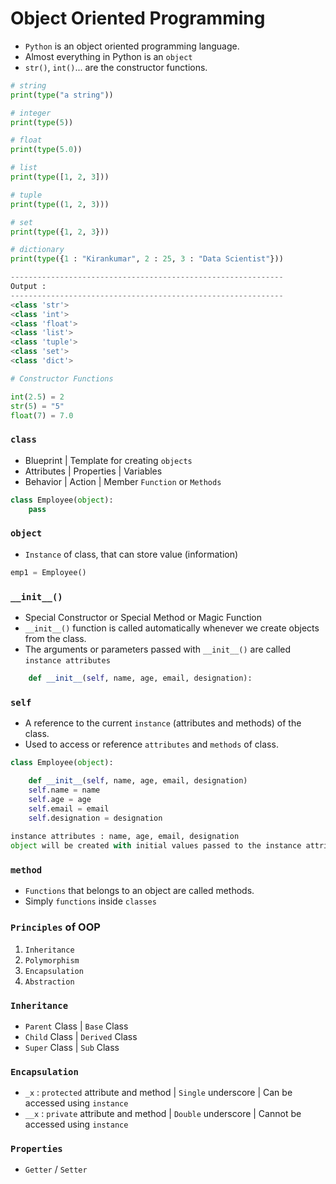 # Object Oriented Programming

- `Python` is an object oriented programming language.
- Almost everything in Python is an `object`
- `str()`, `int()`... are the constructor functions.

```python
# string
print(type("a string"))

# integer
print(type(5))

# float
print(type(5.0))

# list
print(type([1, 2, 3]))

# tuple
print(type((1, 2, 3)))

# set
print(type({1, 2, 3}))

# dictionary
print(type({1 : "Kirankumar", 2 : 25, 3 : "Data Scientist"}))

-------------------------------------------------------------
Output :
-------------------------------------------------------------
<class 'str'>
<class 'int'>
<class 'float'>
<class 'list'>
<class 'tuple'>
<class 'set'>
<class 'dict'>

# Constructor Functions

int(2.5) = 2
str(5) = "5"
float(7) = 7.0
```


### `class` 
- Blueprint | Template for creating `objects`
- Attributes | Properties | Variables 
- Behavior | Action | Member `Function` or `Methods`

```python 
class Employee(object):
    pass
```

### `object`
- `Instance` of class, that can store value (information) 

```python
emp1 = Employee()
```     

### `__init__()`
- Special Constructor or Special Method or Magic Function
- `__init__()` function is called automatically whenever we create objects from the class.
- The arguments or parameters passed with `__init__()` are called `instance attributes`

```python
    def __init__(self, name, age, email, designation):
```

### `self`
- A reference to the current `instance` (attributes and methods) of the class.
- Used to access or reference `attributes` and `methods` of class.

```python 
class Employee(object):

    def __init__(self, name, age, email, designation)
    self.name = name
    self.age = age 
    self.email = email
    self.designation = designation
    
instance attributes : name, age, email, designation    
object will be created with initial values passed to the instance attributes
```

### `method`
- `Functions` that belongs to an object are called methods.
- Simply `functions` inside `classes`

### `Principles` of OOP
1. `Inheritance`
2. `Polymorphism`
3. `Encapsulation`
4. `Abstraction`

### `Inheritance`
- `Parent` Class | `Base` Class
- `Child` Class | `Derived` Class 
- `Super` Class | `Sub` Class

### `Encapsulation`
- `_x` : `protected` attribute and method | `Single` underscore | Can be accessed using `instance`
- `__x` : `private` attribute and method | `Double` underscore | Cannot be accessed using `instance`

### `Properties`
- `Getter` / `Setter`

